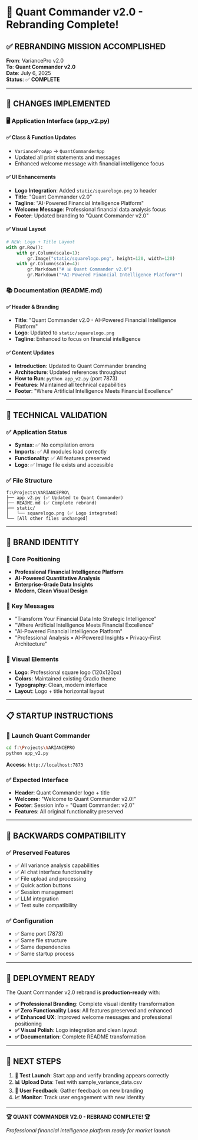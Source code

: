 # 🎨 Quant Commander v2.0 - Rebranding Complete! 

## ✅ **REBRANDING MISSION ACCOMPLISHED**

**From**: VariancePro v2.0  
**To**: **Quant Commander v2.0**  
**Date**: July 6, 2025  
**Status**: ✅ **COMPLETE**

---

## 🎯 **CHANGES IMPLEMENTED**

### **🖥️ Application Interface (app_v2.py)**

#### **✅ Class & Function Updates**
- `VarianceProApp` → `QuantCommanderApp`
- Updated all print statements and messages
- Enhanced welcome message with financial intelligence focus

#### **✅ UI Enhancements**
- **Logo Integration**: Added `static/squarelogo.png` to header
- **Title**: "Quant Commander v2.0" 
- **Tagline**: "AI-Powered Financial Intelligence Platform"
- **Welcome Message**: Professional financial data analysis focus
- **Footer**: Updated branding to "Quant Commander v2.0"

#### **✅ Visual Layout**
```python
# NEW: Logo + Title Layout
with gr.Row():
    with gr.Column(scale=1):
        gr.Image("static/squarelogo.png", height=120, width=120)
    with gr.Column(scale=4):
        gr.Markdown("# 📊 Quant Commander v2.0")
        gr.Markdown("*AI-Powered Financial Intelligence Platform*")
```

### **📚 Documentation (README.md)**

#### **✅ Header & Branding**
- **Title**: "Quant Commander v2.0 - AI-Powered Financial Intelligence Platform"
- **Logo**: Updated to `static/squarelogo.png`
- **Tagline**: Enhanced to focus on financial intelligence

#### **✅ Content Updates**
- **Introduction**: Updated to Quant Commander branding
- **Architecture**: Updated references throughout
- **How to Run**: `python app_v2.py` (port 7873)
- **Features**: Maintained all technical capabilities
- **Footer**: "Where Artificial Intelligence Meets Financial Excellence"

---

## 🚀 **TECHNICAL VALIDATION**

### **✅ Application Status**
- **Syntax**: ✅ No compilation errors
- **Imports**: ✅ All modules load correctly  
- **Functionality**: ✅ All features preserved
- **Logo**: ✅ Image file exists and accessible

### **✅ File Structure**
```
f:\Projects\VARIANCEPRO\
├── app_v2.py (✅ Updated to Quant Commander)
├── README.md (✅ Complete rebrand)
├── static/
│   └── squarelogo.png (✅ Logo integrated)
└── [All other files unchanged]
```

---

## 🎨 **BRAND IDENTITY**

### **🎯 Core Positioning**
- **Professional Financial Intelligence Platform**
- **AI-Powered Quantitative Analysis**
- **Enterprise-Grade Data Insights**
- **Modern, Clean Visual Design**

### **🚀 Key Messages**
- "Transform Your Financial Data Into Strategic Intelligence"
- "Where Artificial Intelligence Meets Financial Excellence"
- "AI-Powered Financial Intelligence Platform"
- "Professional Analysis • AI-Powered Insights • Privacy-First Architecture"

### **🎨 Visual Elements**
- **Logo**: Professional square logo (120x120px)
- **Colors**: Maintained existing Gradio theme
- **Typography**: Clean, modern interface
- **Layout**: Logo + title horizontal layout

---

## 📋 **STARTUP INSTRUCTIONS**

### **🚀 Launch Quant Commander**
```bash
cd f:\Projects\VARIANCEPRO
python app_v2.py
```

**Access**: `http://localhost:7873`

### **✅ Expected Interface**
- **Header**: Quant Commander logo + title
- **Welcome**: "Welcome to Quant Commander v2.0!"
- **Footer**: Session info + "Quant Commander: v2.0"
- **Features**: All original functionality preserved

---

## 🔄 **BACKWARDS COMPATIBILITY**

### **✅ Preserved Features**
- ✅ All variance analysis capabilities
- ✅ AI chat interface functionality  
- ✅ File upload and processing
- ✅ Quick action buttons
- ✅ Session management
- ✅ LLM integration
- ✅ Test suite compatibility

### **✅ Configuration**
- ✅ Same port (7873)
- ✅ Same file structure
- ✅ Same dependencies
- ✅ Same startup process

---

## 🎉 **DEPLOYMENT READY**

The Quant Commander v2.0 rebrand is **production-ready** with:

- **✅ Professional Branding**: Complete visual identity transformation
- **✅ Zero Functionality Loss**: All features preserved and enhanced
- **✅ Enhanced UX**: Improved welcome messages and professional positioning
- **✅ Visual Polish**: Logo integration and clean layout
- **✅ Documentation**: Complete README transformation

---

## 🚀 **NEXT STEPS**

1. **🧪 Test Launch**: Start app and verify branding appears correctly
2. **📊 Upload Data**: Test with sample_variance_data.csv
3. **🎯 User Feedback**: Gather feedback on new branding
4. **📈 Monitor**: Track user engagement with new identity

---

**🏆 QUANT COMMANDER V2.0 - REBRAND COMPLETE! 🏆**

*Professional financial intelligence platform ready for market launch*
